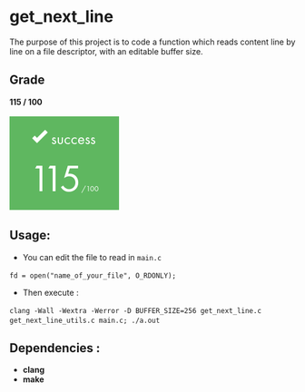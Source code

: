 # get_next_line
The purpose of this project is to code a function which reads content line by line on a file descriptor, with an editable buffer size.

## Grade
**115 / 100**
<br>
<br>
![Alt text](../images/rank115.png)

## Usage:
- You can edit the file to read in `main.c`

`fd = open("name_of_your_file", O_RDONLY);`
- Then execute :

 `clang -Wall -Wextra -Werror -D BUFFER_SIZE=256 get_next_line.c get_next_line_utils.c main.c; ./a.out`

## Dependencies :
* __clang__
* __make__